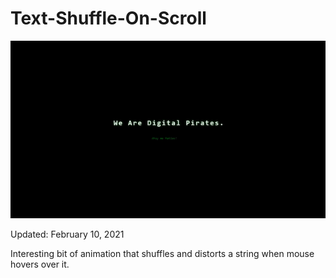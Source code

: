 # Text-Shuffle-On-Scroll

<img src='txtshuffle.gif'>
<p>Updated: February 10, 2021 </p>

<p>
  Interesting bit of animation that shuffles and distorts a string when mouse hovers over it.
</p>

